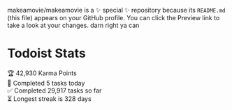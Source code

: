 makeamovie/makeamovie is a ✨ special ✨ repository because its `README.md` (this file) appears on your GitHub profile.
You can click the Preview link to take a look at your changes. darn right ya can

# Todoist Stats

<!-- TODO-IST:START -->
🏆  42,930 Karma Points           
🌸  Completed 5 tasks today           
✅  Completed 29,917 tasks so far           
⏳  Longest streak is 328 days
<!-- TODO-IST:END -->